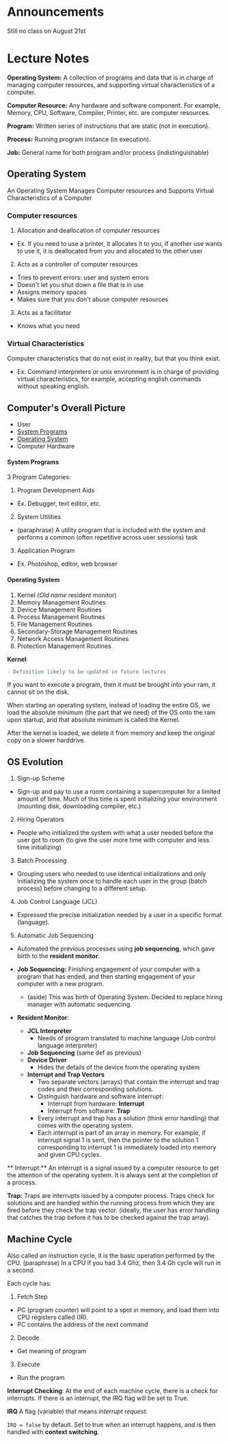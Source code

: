 # Announcements
Still no class on August 21st

# Lecture Notes
**Operating System:** A collection of programs and data that is in charge of managing computer resources, and supporting virtual characteristics of a computer. 

**Computer Resource:** Any hardware and software component. For example, Memory, CPU, Software, Compiler, Printer, etc. are computer resources. 

**Program:** Written series of instructions that are static (not in execution).

**Process:** Running program instance (in execution). 

**Job:** General name for both program and/or process (indistinguishable)

## Operating System 
An Operating System Manages Computer resources and Supports Virtual Characteristics of a Computer
### Computer resources
1. Allocation and deallocation of computer resources
- Ex. If you need to use a printer, it allocates it to you, if another use wants to use it, it is deallocated from you and allocated to the other user
2. Acts as a controller of computer resources
- Tries to prevent errors: user and system errors
- Doesn't let you shut down a file that is in use
- Assigns memory spaces 
- Makes sure that you don't abuse computer resources
3. Acts as a facilitator 
- Knows what you need 

### Virtual Characteristics 
Computer characteristics that do not exist in reality, but that you think exist. 
- Ex: Command interpreters or unix environment is in charge of providing virtual characteristics, for example, accepting english commands without speaking english. 


## Computer's Overall Picture
- User
- [System Programs](#system-programs)
- [Operating System](#operating-system)
- Computer Hardware

#### System Programs
3 Program Categories:
1. Program Development Aids
- Ex. Debugger, text editor, etc.
2. System Utilities 
- (paraphrase) A utility program that is included with the system and performs a common (often repetitive across user sessions) task
3. Application Program 
- Ex. Photoshop, editor, web browser

#### Operating System
1. Kernel (*Old name* resident monitor)
2. Memory Management Routines
3. Device Management Routines
4. Process Management Routines
5. File Management Routines
6. Secondary-Storage Management Routines
7. Network Access Management Routines
8. Protection Management Routines

**Kernel**: 
```diff
- Definition likely to be updated in future lectures
```

If you want to execute a program, then it must be brought into your ram, it cannot sit on the disk. 

When starting an operating system, instead of loading the entire OS, we load the absolute minimum (the part that we need) of the OS onto the ram upon startup, and that absolute minimum is called the Kernel.

After the kernel is loaded, we delete it from memory and keep the original copy on a slower harddrive. 

## OS Evolution
1. Sign-up Scheme
- Sign-up and pay to use a room containing a supercomputer for a limited amount of time. Much of this time is spent initializing your environment (mounting disk, downloading compiler, etc.)
2. Hiring Operators
- People who initialized the system with what a user needed before the user got to room (to give the user more time with computer and less time initializing)
3. Batch Processing
- Grouping users who needed to use identical initializations and only initializing the system once to handle each user in the group (batch process) before changing to a different setup. 
4. Job Control Language (JCL)
- Expressed the precise initialization needed by a user in a specific format (language). 
5. Automatic Job Sequencing
- Automated the previous processes using **job sequencing**, which gave birth to the **resident monitor**.

- **Job Sequencing:** Finishing engagement of your computer with a program that has ended, and then starting engagement of your computer with a new program. 
    - (aside) This was birth of Operating System. Decided to replace hiring manager with automatic sequencing. 
    
- **Resident Monitor**:
    - **JCL Interpreter** 
        - Needs of program translated to machine language (Job control language interpreter)
    - **Job Sequencing** (same def as previous)
    - **Device Driver**
        - Hides the details of the device from the operating system
    - **Interrupt and Trap Vectors**
        - Two separate vectors (arrays) that contain the interrupt and trap codes and their corresponding solutions.
        - Distinguish hardware and software interrupt:
            - Interrupt from hardware: **Interrupt**
            - Interrupt from software: **Trap**
        - Every interrupt and trap has a solution (think error handling) that comes with the operating system. 
        - Each interrupt is part of an array in memory. For example, if interrupt signal 1 is sent, then the pointer to the solution 1 corresponding to interrupt 1 is immediately loaded into memory and given CPU cycles. 

** Interrupt:** An interrupt is a signal issued by a computer resource to get the attention of the operating system. 
It is always sent at the completion of a process.

**Trap:** Traps are interrupts issued by a computer process. Traps check for solutions and are handled within the running process from which they are fired before they check the trap vector. (ideally, the user has error handling that catches the trap before it has to be checked against the trap array).
        
## Machine Cycle
Also called an instruction cycle, it is the basic operation performed by the CPU.
(paraphrase) In a CPU if you had 3.4 Ghz, then 3.4 Gh cycle will run in a second. 

Each cycle has:
1. Fetch Step
- PC (program counter) will point to a spot in memory, and load them into CPU registers called (IR). 
- PC contains the address of the next command
2. Decode
- Get meaning of program
3. Execute
- Run the program 

**Interrupt Checking**: At the end of each machine cycle, there is a check for interrupts. If there is an interrupt, the IRQ flag will be set to True. 

**IRQ** A flag (variable) that means *interrupt request*. 

`IRQ = false` by default.  Set to true when an interrupt happens, and is then handled with **context switching**. 

